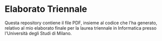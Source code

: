 # Elaborato Triennale
Questa repository contiene il file PDF, insieme al codice che l'ha generato, relativo al mio elaborato finale per la laurea triennale in Informatica presso l'Università degli Studi di Milano.